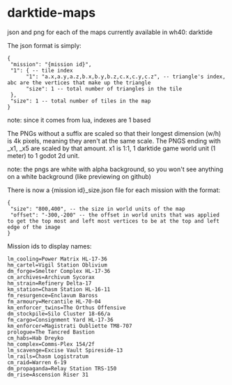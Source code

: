 # darktide-maps

json and png for each of the maps currently available in wh40: darktide

The json format is simply:
```
{
 "mission": "{mission id}",
 "1": { -- tile index
      "1": "a.x,a.y,a.z,b.x,b.y,b.z,c.x,c.y,c.z", -- triangle's index, abc are the vertices that make up the triangle
      "size": 1 -- total number of triangles in the tile
 },
 "size": 1 -- total number of tiles in the map
}
```

note: since it comes from lua, indexes are 1 based

The PNGs without a suffix are scaled so that their longest dimension (w/h) is 4k pixels, meaning they aren't at the same scale.
The PNGS ending with _x1, _x5 are scaled by that amount. x1 is 1:1, 1 darktide game world unit (1 meter) to 1 godot 2d unit.

note: the pngs are white with alpha background, so you won't see anything on a white background (like previewing on github)

There is now a {mission id}_size.json file for each mission with the format:
```
{
 "size": "800,400", -- the size in world units of the map
 "offset": "-300,-200" -- the offset in world units that was applied to get the top most and left most vertices to be at the top and left edge of the image
}
```

Mission ids to display names:
```
lm_cooling=Power Matrix HL-17-36
hm_cartel=Vigil Station Oblivium
dm_forge=Smelter Complex HL-17-36
cm_archives=Archivum Sycorax
hm_strain=Refinery Delta-17
km_station=Chasm Station HL-16-11
fm_resurgence=Enclavum Baross
fm_armoury=Mercantile HL-70-04
km_enforcer_twins=The Orthus Offensive
dm_stockpile=Silo Cluster 18-66/a
fm_cargo=Consignment Yard HL-17-36
km_enforcer=Magistrati Oubliette TM8-707
prologue=The Tancred Bastion
cm_habs=Hab Dreyko
hm_complex=Comms-Plex 154/2f
lm_scavenge=Excise Vault Spireside-13
lm_rails=Chasm Logistratum
cm_raid=Warren 6-19
dm_propaganda=Relay Station TRS-150
dm_rise=Ascension Riser 31
```
